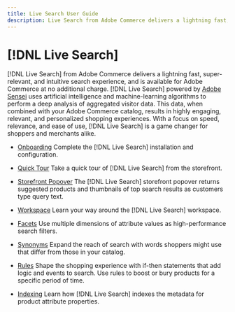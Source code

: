 ```yaml
---
title: Live Search User Guide
description: Live Search from Adobe Commerce delivers a lightning fast, super-relevant, and intuitive search experience.
---
```

# [!DNL Live Search]

[!DNL Live Search] from Adobe Commerce delivers a lightning fast, super-relevant, and intuitive search experience, and is available for Adobe Commerce at no additional charge. [!DNL Live Search] powered by [Adobe Sensei](https://www.adobe.com/sensei.html) uses artificial intelligence and machine-learning algorithms to perform a deep analysis of aggregated visitor data. This data, when combined with your Adobe Commerce catalog, results in highly engaging, relevant, and personalized shopping experiences. With a focus on speed, relevance, and ease of use, [!DNL Live Search] is a game changer for shoppers and merchants alike.

- [Onboarding](install.md)
  Complete the [!DNL Live Search] installation and configuration.

- [Quick Tour](quick-tour.md)
  Take a quick tour of [!DNL Live Search] from the storefront.

- [Storefront Popover](storefront-popover.md)
  The [!DNL Live Search] storefront popover returns suggested products and thumbnails of top search results as customers type query text.

- [Workspace](workspace.md)
  Learn your way around the [!DNL Live Search] workspace.

- [Facets](facets.md)
  Use multiple dimensions of attribute values as high-performance search filters.

- [Synonyms](synonyms.md)
  Expand the reach of search with words shoppers might use that differ from those in your catalog.

- [Rules](rules.md)
  Shape the shopping experience with if-then statements that add logic and events to search. Use rules to boost or bury products for a specific period of time.

- [Indexing](indexing.md)
  Learn how [!DNL Live Search] indexes the metadata for product attribute properties.
   